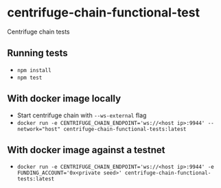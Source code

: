 # centrifuge-chain-functional-test
Centrifuge chain tests

## Running tests

- `npm install`
- `npm test`

## With docker image locally

- Start centrifuge chain with `--ws-external` flag
- `docker run -e CENTRIFUGE_CHAIN_ENDPOINT='ws://<host ip>:9944' --network="host" centrifuge-chain-functional-tests:latest`

## With docker image against a testnet

- `docker run -e CENTRIFUGE_CHAIN_ENDPOINT='ws://<host ip>:9944' -e FUNDING_ACCOUNT='0x<private seed>' centrifuge-chain-functional-tests:latest`
